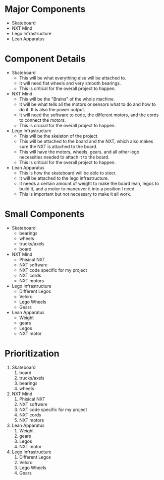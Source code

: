 # Major Components
- Skateboard
- NXT Mind
- Lego Infrastructure
- Lean Apparatus

# Component Details
- Skateboard
  - This will be what everything else will be attached to.
  - It will need flat wheels and very smooth bearings.
  - This is critical for the overall project to happen.
- NXT Mind
  - This will be the "Brains" of the whole machine.
  - It will be what tells all the motors or sensors what to do and how to do it. It is also the power output.
  - It will need the software to code, the different motors, and the cords to connect the motors.
  - This is crucial for the overall project to happen.
- Lego Infrastructure 
  - This will be the skeleton of the project. 
  - This will be attached to the board and the NXT, which also makes sure the NXT is attached to the board. 
  - This will have the motors, wheels, gears, and all other lego necessities needed to attach it to the board. 
  - This is critical for the overall project to happen.
- Lean Apparatus
  - This is how the skateboard will be able to steer.
  - It will be attached to the lego infrastructure.
  - It needs a certain amount of weight to make the board lean, legos to build it, and a motor to maneuver it into a position I need.
  - This is important but not necessary to make it all work.

# Small Components
- Skateboard
  - bearings
  - wheels
  - trucks/axels
  - board
- NXT Mind
  - Phisical NXT
  - NXT software
  - NXT code specific for my project
  - NXT cords
  - NXT motors
- Lego Infrastructure 
  - Different Legos
  - Velcro
  - Lego Wheels 
  - Gears
- Lean Apparatus
  - Weight
  - gears
  - Legos
  - NXT motor

# Prioritization
1. Skateboard
    1. board
    1. trucks/axels
    1. bearings
    1. wheels
1. NXT Mind
    1. Phisical NXT
    1. NXT software
    1. NXT code specific for my project
    1. NXT cords
    1. NXT motors
1. Lean Apparatus
    1. Weight
    1. gears
    1. Legos
    1. NXT motor
1. Lego Infrastructure 
    1. Different Legos
    1. Velcro
    1. Lego Wheels 
    1. Gears
